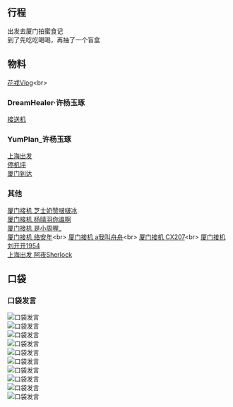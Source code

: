 ## 行程
出发去厦门拍蜜食记<br>
到了先吃吃喝喝，再抽了一个盲盒

## 物料
[花戎Vlog](https://weibo.com/2689280541/L0Fq8Cu9x?)<br>
### DreamHealer·许杨玉琢
[接送机](https://weibo.com/6375088879/L0G22mFM8)<br>
### YumPlan_许杨玉琢
[上海出发](https://weibo.com/7335378002/L0Gdc7Bth)<br>
[停机坪](https://weibo.com/7335378002/L0GT0syh7)<br>
[厦门到达](https://weibo.com/7335378002/L0HkzlKGC)<br>
### 其他
[厦门接机 芝士奶赞啵啵冰](https://weibo.com/3922815920/L0J2uC418)<br>
[厦门接机 杨晴羽你谁啊](https://weibo.com/3170396294/L0JhQlFfm)<br>
[厦门接机 是小周喔_](https://weibo.com/7318431720/L0JMSAc6g)<br>
[厦门接机 络安年](https://m.weibo.cn/status/4701770142712188?)<br>
[厦门接机 a我叫舟舟](https://m.weibo.cn/status/4701671840286604?)<br>
[厦门接机 CX207](https://m.weibo.cn/status/4701747072732086?)<br>
[厦门接机 刘开开1954](https://weibo.com/5909961805/L0Ifvhzbo)<br>
[上海出发 阿夜Sherlock](https://weibo.com/7591734803/L0HLFaQoL?)
## 口袋
### 口袋发言
![口袋发言](./pocket48/imgs/messages1.jpeg)<br>
![口袋发言](./pocket48/imgs/messages2.jpeg)<br>
![口袋发言](./pocket48/imgs/P1.jpeg)<br>
![口袋发言](./pocket48/imgs/P2.jpeg)<br>
![口袋发言](./pocket48/imgs/P3.jpeg)<br>
![口袋发言](./pocket48/imgs/P4.jpeg)<br>
![口袋发言](./pocket48/imgs/P5.jpeg)<br>
![口袋发言](./pocket48/imgs/P6.jpeg)<br>
![口袋发言](./pocket48/imgs/P7.jpeg)<br>
![口袋发言](./pocket48/imgs/P8.jpeg)<br>


